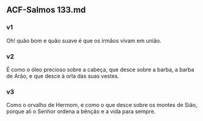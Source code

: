 ## ACF-Salmos 133.md
### v1
 Oh! quão bom e quão suave é que os irmãos vivam em união.
### v2
 É como o óleo precioso sobre a cabeça, que desce sobre a barba, a barba de Arão, e que desce à orla das suas vestes.
### v3
 Como o orvalho de Hermom, e como o que desce sobre os montes de Sião, porque ali o Senhor ordena a bênção e a vida para sempre.
